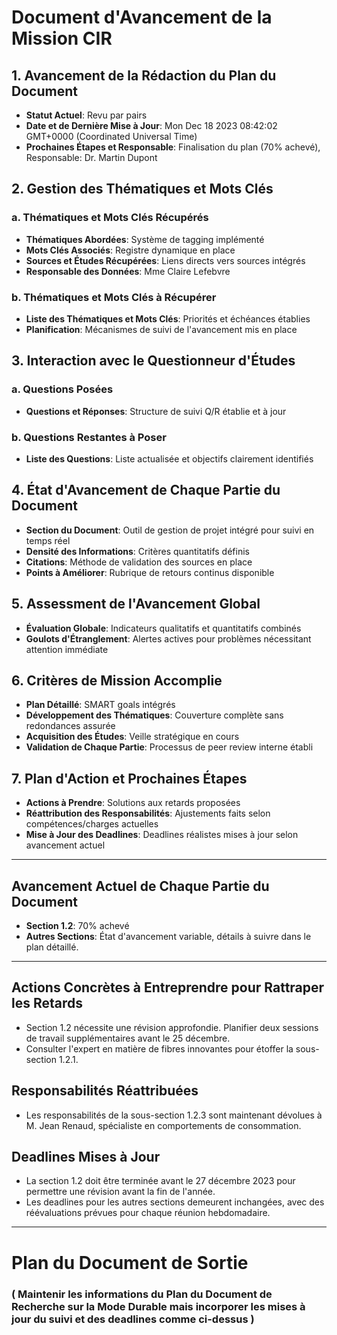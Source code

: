 # Document d'Avancement de la Mission CIR

## 1. Avancement de la Rédaction du Plan du Document
- **Statut Actuel**: Revu par pairs
- **Date et de Dernière Mise à Jour**: Mon Dec 18 2023 08:42:02 GMT+0000 (Coordinated Universal Time)
- **Prochaines Étapes et Responsable**: Finalisation du plan (70% achevé), Responsable: Dr. Martin Dupont

## 2. Gestion des Thématiques et Mots Clés
### a. Thématiques et Mots Clés Récupérés
- **Thématiques Abordées**: Système de tagging implémenté
- **Mots Clés Associés**: Registre dynamique en place
- **Sources et Études Récupérées**: Liens directs vers sources intégrés
- **Responsable des Données**: Mme Claire Lefebvre

### b. Thématiques et Mots Clés à Récupérer
- **Liste des Thématiques et Mots Clés**: Priorités et échéances établies
- **Planification**: Mécanismes de suivi de l'avancement mis en place

## 3. Interaction avec le Questionneur d'Études
### a. Questions Posées
- **Questions et Réponses**: Structure de suivi Q/R établie et à jour
### b. Questions Restantes à Poser
- **Liste des Questions**: Liste actualisée et objectifs clairement identifiés

## 4. État d'Avancement de Chaque Partie du Document
- **Section du Document**: Outil de gestion de projet intégré pour suivi en temps réel
- **Densité des Informations**: Critères quantitatifs définis
- **Citations**: Méthode de validation des sources en place
- **Points à Améliorer**: Rubrique de retours continus disponible

## 5. Assessment de l'Avancement Global
- **Évaluation Globale**: Indicateurs qualitatifs et quantitatifs combinés
- **Goulots d'Étranglement**: Alertes actives pour problèmes nécessitant attention immédiate

## 6. Critères de Mission Accomplie
- **Plan Détaillé**: SMART goals intégrés
- **Développement des Thématiques**: Couverture complète sans redondances assurée
- **Acquisition des Études**: Veille stratégique en cours
- **Validation de Chaque Partie**: Processus de peer review interne établi

## 7. Plan d'Action et Prochaines Étapes
- **Actions à Prendre**: Solutions aux retards proposées
- **Réattribution des Responsabilités**: Ajustements faits selon compétences/charges actuelles
- **Mise à Jour des Deadlines**: Deadlines réalistes mises à jour selon avancement actuel

---

## Avancement Actuel de Chaque Partie du Document

- **Section 1.2**: 70% achevé
- **Autres Sections**: État d'avancement variable, détails à suivre dans le plan détaillé.

---

## Actions Concrètes à Entreprendre pour Rattraper les Retards

- Section 1.2 nécessite une révision approfondie. Planifier deux sessions de travail supplémentaires avant le 25 décembre.
- Consulter l'expert en matière de fibres innovantes pour étoffer la sous-section 1.2.1.

## Responsabilités Réattribuées

- Les responsabilités de la sous-section 1.2.3 sont maintenant dévolues à M. Jean Renaud, spécialiste en comportements de consommation.

## Deadlines Mises à Jour

- La section 1.2 doit être terminée avant le 27 décembre 2023 pour permettre une révision avant la fin de l'année.
- Les deadlines pour les autres sections demeurent inchangées, avec des réévaluations prévues pour chaque réunion hebdomadaire.

---

# Plan du Document de Sortie

### ( Maintenir les informations du Plan du Document de Recherche sur la Mode Durable mais incorporer les mises à jour du suivi et des deadlines comme ci-dessus )